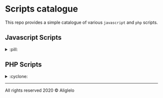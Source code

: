 # Scripts catalogue 
 This repo provides a simple catalogue of various `javascript` and `php` scripts.

## Javascript Scripts

<details>
  <summary>:pill:</summary>
 
 - [Search](https://github.com/aliglelo/scripts/tree/master/js%20scripts/Search)
 
- [Counter](https://github.com/aliglelo/scripts/tree/master/js%20scripts/Table%20counter)

- [Json to html](https://github.com/aliglelo/scripts/tree/master/js%20scripts/json-to-html)

</details>

## PHP Scripts

<details>
 <summary>:cyclone:</summary>
 
- [php login](https://github.com/aliglelo/scripts/tree/master/php%20scripts/php%20login)

- [IP Logger](https://github.com/aliglelo/scripts/tree/master/php%20scripts/php%20ip%20logger)

</details>

---
All rights reserved 2020 &copy;  Aliglelo 

